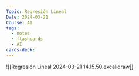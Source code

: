 ```yaml
---
Topic: Regresión Lineal
Date: 2024-03-21
Course: AI
tags:
  - notes
  - flashcards
  - AI
cards-deck:
---
```

![[Regresión Lineal 2024-03-21 14.15.50.excalidraw]]
